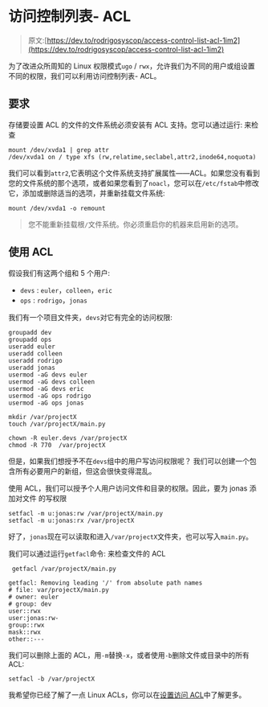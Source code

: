 # 访问控制列表- ACL

> 原文:[https://dev.to/rodrigosyscop/access-control-list-acl-1im2](https://dev.to/rodrigosyscop/access-control-list-acl-1im2)

为了改进众所周知的 Linux 权限模式`ugo` / `rwx`，允许我们为不同的用户或组设置不同的权限，我们可以利用访问控制列表- ACL。

## [](#requirements)要求

存储要设置 ACL 的文件的文件系统必须安装有 ACL 支持。您可以通过运行:
来检查

```
mount /dev/xvda1 | grep attr
/dev/xvda1 on / type xfs (rw,relatime,seclabel,attr2,inode64,noquota) 
```

我们可以看到`attr2`,它表明这个文件系统支持扩展属性——ACL。如果您没有看到您的文件系统的那个选项，或者如果您看到了`noacl`，您可以在`/etc/fstab`中修改它，添加或删除适当的选项，并重新挂载文件系统:

```
mount /dev/xvda1 -o remount 
```

> 您不能重新挂载根`/`文件系统。你必须重启你的机器来启用新的选项。

## [](#using-acls)使用 ACL

假设我们有这两个组和 5 个用户:

*   `devs` : `euler`，`colleen`，`eric`
*   `ops` : `rodrigo`，`jonas`

我们有一个项目文件夹，`devs`对它有完全的访问权限:

```
groupadd dev
groupadd ops
useradd euler
useradd colleen
useradd rodrigo
useradd jonas
usermod -aG devs euler
usermod -aG devs colleen
usermod -aG devs eric
usermod -aG ops rodrigo
usermod -aG ops jonas

mkdir /var/projectX
touch /var/projectX/main.py

chown -R euler.devs /var/projectX
chmod -R 770  /var/projectX 
```

但是，如果我们想授予不在`devs`组中的用户写访问权限呢？
我们可以创建一个包含所有必要用户的新组，但这会很快变得混乱。

使用 ACL，我们可以授予个人用户访问文件和目录的权限。因此，要为 jonas 添加对文件
的写权限

```
setfacl -m u:jonas:rw /var/projectX/main.py
setfacl -m u:jonas:rx /var/projectX 
```

好了，`jonas`现在可以读取和进入`/var/projectX`文件夹，也可以写入`main.py`。

我们可以通过运行`getfacl`命令:
来检查文件的 ACL

```
 getfacl /var/projectX/main.py

getfacl: Removing leading '/' from absolute path names
# file: var/projectX/main.py
# owner: euler
# group: dev
user::rwx
user:jonas:rw-
group::rwx
mask::rwx
other::--- 
```

我们可以删除上面的 ACL，用`-m`替换`-x`，或者使用`-b`删除文件或目录中的所有 ACL:

```
setfacl -b /var/projectX 
```

我希望你已经了解了一点 Linux ACLs，你可以在[设置访问 ACL](https://access.redhat.com/documentation/en-us/red_hat_enterprise_linux/5/html/deployment_guide/s1-acls-setting)中了解更多。